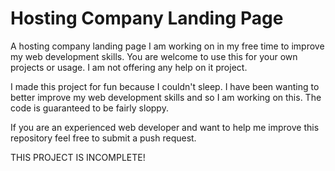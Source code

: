 # Hosting Company Landing Page
 A hosting company landing page I am working on in my free time to improve my web development skills. You are welcome to use this for your own projects or usage. I am not offering any help on it project. 

 I made this project for fun because I couldn't sleep. I have been wanting to better improve my web development skills and so I am working on this. The code is guaranteed to be fairly sloppy. 
 
 If you are an experienced web developer and want to help me improve this repository feel free to submit a push request.
 
 THIS PROJECT IS INCOMPLETE!
